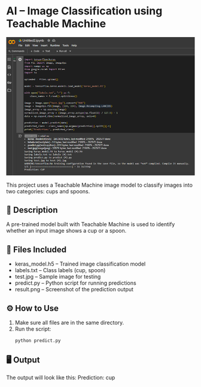 # AI – Image Classification using Teachable Machine
![preview](result.screenshot.jpg)

This project uses a Teachable Machine image model to classify images into two categories: cups and spoons.

## 📝 Description
A pre-trained model built with Teachable Machine is used to identify whether an input image shows a cup or a spoon.

## 📂 Files Included
- keras_model.h5 – Trained image classification model  
- labels.txt – Class labels (cup, spoon)  
- test.jpg – Sample image for testing  
- predict.py – Python script for running predictions  
- result.png – Screenshot of the prediction output

## ⚙️ How to Use
1. Make sure all files are in the same directory.  
2. Run the script:
   ```bash
   python predict.py

## 🖥️ Output
The output will look like this:
Prediction: cup
